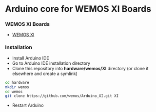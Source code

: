 Arduino core for WEMOS XI Boards 
===========================================
### WEMOS XI Boards
- [WEMOS XI](https://wemos.cc "WEMOS XI")

### Installation
- Install Arduino IDE
- Go to Arduino IDE installation directory
- Clone this repository into **hardware/wemos/XI** directory (or clone it elsewhere and create a symlink)
```bash
cd hardware
mkdir wemos
cd wemos
git clone https://github.com/wemos/Arduino_XI.git XI
```
- Restart Arduino
